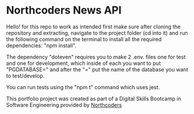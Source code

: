 # Northcoders News API

Hello! for this repo to work as intended first make sure after cloning the repository and extracting, navigate to the project folder (cd into it) and run the following command on the terminal to install all the required dependencies: "npm install".

The dependency "doteven" requires you to make 2 .env. files one for test and one for development, which inside of each you want to put "PGDATABASE=" and after the "=" put the name of the database you want to test/develop.

You can run tests using the "npm t" command which uses jest.

This portfolio project was created as part of a Digital Skills Bootcamp in Software Engineering provided by [Northcoders](https://northcoders.com/)
